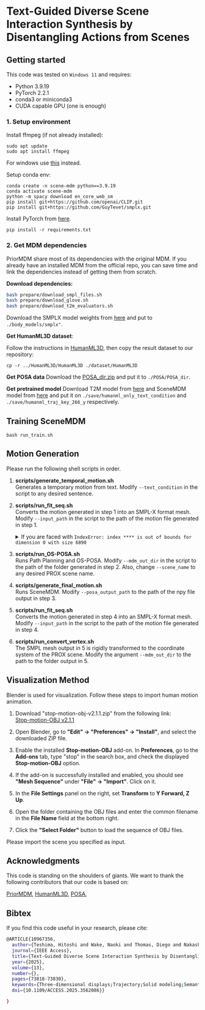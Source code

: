 # Text-Guided Diverse Scene Interaction Synthesis by Disentangling Actions from Scenes

## Getting started

This code was tested on `Windows 11` and requires:

* Python 3.9.19
* PyTorch 2.2.1
* conda3 or miniconda3
* CUDA capable GPU (one is enough)

### 1. Setup environment 

Install ffmpeg (if not already installed):

```shell
sudo apt update
sudo apt install ffmpeg
```
For windows use [this](https://www.geeksforgeeks.org/how-to-install-ffmpeg-on-windows/) instead.

Setup conda env:
```shell
conda create -n scene-mdm python==3.9.19
conda activate scene-mdm
python -m spacy download en_core_web_sm
pip install git+https://github.com/openai/CLIP.git
pip install git+https://github.com/GuyTevet/smplx.git
```

Install PyTorch from [here](https://pytorch.org/get-started/previous-versions/).

```shell
pip install -r requirements.txt
```

### 2. Get MDM dependencies

PriorMDM share most of its dependencies with the original MDM. 
If you already have an installed MDM from the official repo, you can save time and link the dependencies instead of getting them from scratch.

**Download dependencies:**

```bash
bash prepare/download_smpl_files.sh
bash prepare/download_glove.sh
bash prepare/download_t2m_evaluators.sh
```

Download the SMPLX model weights from [here](https://download.is.tue.mpg.de/download.php?domain=smplx&sfile=models_smplx_v1_1.zip) and put to `./body_models/smplx"`.

**Get HumanML3D dataset**:

Follow the instructions in [HumanML3D](https://github.com/EricGuo5513/HumanML3D.git),
then copy the result dataset to our repository:

```shell
cp -r ../HumanML3D/HumanML3D ./dataset/HumanML3D
```

**Get POSA data** 
Download the [POSA_dir.zip](https://drive.google.com/file/d/1cW_mQghcV1eQ0KqcNr4Ph0IJB5u5Qtz5/view?usp=drive_link) and put it to `./POSA/POSA_dir`.

**Get pretrained model**
Download T2M model from [here](https://drive.google.com/file/d/1-_0M1mhVXOOPYUbzhkpbWS8cLazC5jHn/view?usp=drive_link) and SceneMDM model from [here](https://drive.google.com/file/d/1ZXnIjc16bAHu5Na6-S-A-vyOGySsf8oc/view?usp=drive_link) and put it on `./save/humanml_only_text_condition` and `./save/humanml_traj_key_266_y` respectively.



## Training SceneMDM

```shell
bash run_train.sh
```

## Motion Generation

Please run the following shell scripts in order.

1. **scripts/generate_temporal_motion.sh**  
   Generates a temporary motion from text. Modify `--text_condition` in the script to any desired sentence.

2. **scripts/run_fit_seq.sh**  
   Converts the motion generated in step 1 into an SMPL-X format mesh. Modify `--input_path` in the script to the path of the motion file generated in step 1.
   <details>
      <summary>If you are faced with <code>IndexError: index **** is out of bounds for dimension 0 with size 6890</code></summary>
      Change line 231 and after in envs/scene-mdm/lib/site-packages/smplx/lbs.py as follows:
      
      ```python
         J_transformed, A = batch_rigid_transform(rot_mats, J, parents, dtype=dtype)

         # 5. Do skinning:
         # W is N x V x (J + 1)
         W = lbs_weights.unsqueeze(dim=0).expand([batch_size, -1, -1])
         # (N x V x (J + 1)) x (N x (J + 1) x 16)
         num_joints = J_regressor.shape[0]
         T = torch.matmul(W, A.view(batch_size, num_joints, 16)) \
            .view(batch_size, -1, 4, 4)

         homogen_coord = torch.ones([batch_size, v_posed.shape[1], 1],
                                    dtype=dtype, device=device)
         v_posed_homo = torch.cat([v_posed, homogen_coord], dim=2)
         v_homo = torch.matmul(T, torch.unsqueeze(v_posed_homo, dim=-1))

         verts = v_homo[:, :, :3, 0]

         return verts, J_transformed
      ```
   </details>

3. **scripts/run_OS-POSA.sh**  
   Runs Path Planning and OS-POSA. Modify `--mdm_out_dir` in the script to the path of the folder generated in step 2. Also, change `--scene_name` to any desired PROX scene name.

4. **scripts/generate_final_motion.sh**  
   Runs SceneMDM. Modify `--posa_output_path` to the path of the npy file output in step 3.

5. **scripts/run_fit_seq.sh**  
   Converts the motion generated in step 4 into an SMPL-X format mesh. Modify `--input_path` in the script to the path of the motion file generated in step 4.

6. **scripts/run_convert_vertex.sh**  
   The SMPL mesh output in 5 is rigidly transformed to the coordinate system of the PROX scene. Modify the argument `--mdm_out_dir` to the path to the folder output in 5.


## Visualization Method

Blender is used for visualization. Follow these steps to import human motion animation.

1. Download "stop-motion-obj-v2.1.1.zip" from the following link:  
   [Stop-motion-OBJ v2.1.1](https://github.com/neverhood311/Stop-motion-OBJ/releases/tag/v2.1.1)

2. Open Blender, go to **"Edit" → "Preferences" → "Install"**, and select the downloaded ZIP file.

3. Enable the installed **Stop-motion-OBJ** add-on. In **Preferences**, go to the **Add-ons** tab, type "stop" in the search box, and check the displayed **Stop-motion-OBJ** option.

4. If the add-on is successfully installed and enabled, you should see **"Mesh Sequence"** under **"File" → "Import"**. Click on it.

5. In the **File Settings** panel on the right, set **Transform** to **Y Forward, Z Up**.

6. Open the folder containing the OBJ files and enter the common filename in the **File Name** field at the bottom right.

7. Click the **"Select Folder"** button to load the sequence of OBJ files.

Please import the scene you specified as input.





## Acknowledgments

This code is standing on the shoulders of giants. We want to thank the following contributors
that our code is based on:

[PriorMDM](https://github.com/priorMDM/priorMDM), 
[HumanML3D](https://github.com/EricGuo5513/HumanML3D), 
[POSA](https://github.com/mohamedhassanmus/POSA), 

## Bibtex
If you find this code useful in your research, please cite:
```bash
@ARTICLE{10967356,
  author={Teshima, Hitoshi and Wake, Naoki and Thomas, Diego and Nakashima, Yuta and Kawasaki, Hiroshi and Ikeuchi, Katsushi},
  journal={IEEE Access}, 
  title={Text-Guided Diverse Scene Interaction Synthesis by Disentangling Actions From Scenes}, 
  year={2025},
  volume={13},
  number={},
  pages={73818-73830},
  keywords={Three-dimensional displays;Trajectory;Solid modeling;Semantics;Diffusion models;Training;Noise;Natural languages;Hybrid power systems;Distance measurement;Text-to-motion generation;3D scene understanding;human-object interaction;affordance-based interaction;motion diffusion models},
  doi={10.1109/ACCESS.2025.3562086}}

}
```
